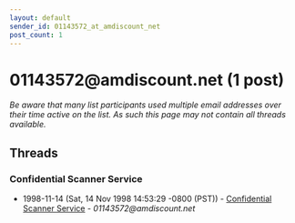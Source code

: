 ```yaml
---
layout: default
sender_id: 01143572_at_amdiscount_net
post_count: 1
---
```


# 01143572<span>@</span>amdiscount.net (1 post)

_Be aware that many list participants used multiple email addresses over their time active on the list. As such this page may not contain all threads available._

## Threads

### Confidential Scanner Service
+ 1998-11-14 (Sat, 14 Nov 1998 14:53:29 -0800 (PST)) - [Confidential Scanner Service](/archive/1998/11/55598c74468b843ddbdfe4837a52e2ce94fbb8c535bf99514adcd4553e48e41a) - _01143572@amdiscount.net_

